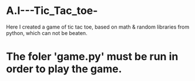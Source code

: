 # A.I---Tic_Tac_toe-
Here I created a game of tic tac toe, based on math &amp; random libraries from python, which can not be beaten.
# The foler 'game.py' must be run in order to play the game. 
